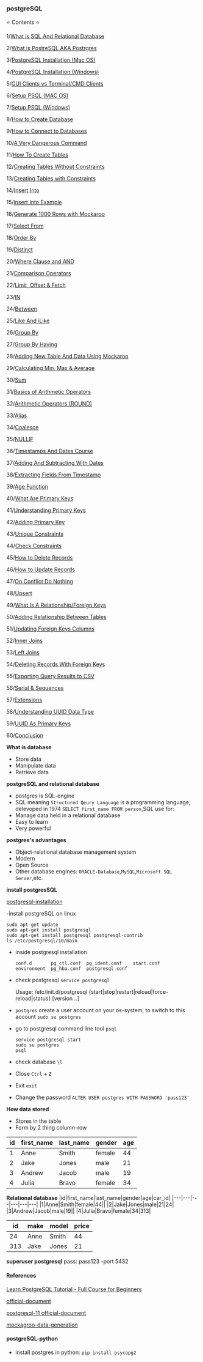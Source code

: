 ### postgreSQL

⭐️ Contents ⭐️

1/[What is SQL And Relational Database]()

2/[What is PostreSQL AKA Postrgres]()

3/[PostgreSQL Installation (Mac OS)]()

4/[PostgreSQL Installation (Windows)]()

5/[GUI Clients vs Terminal/CMD Clients](/PostgreSQL/postgresql6)

6/[Setup PSQL (MAC OS)](/PostgreSQL/postgresql7)

7/[Setup PSQL (Windows)](/PostgreSQL/postgresql7)

8/[How to Create Database](/PostgreSQL/postgresq8)

9/[How to Connect to Databases](/PostgreSQL/postgresql9)

10/[A Very Dangerous Command](/PostgreSQL/postgresql10)

11/[How To Create Tables](/PostgreSQL/postgresql11)

12/[Creating Tables Without Constraints](/PostgreSQL/postgresql12)

13/[Creating Tables with Constraints](/PostgreSQL/postgresql13)

14/[Insert Into](/PostgreSQL/postgresql14)

15/[Insert Into Example](/PostgreSQL/postgresql14)

16/[Generate 1000 Rows with Mockaroo](/PostgreSQL/postgresql16)

17/[Select From](/PostgreSQL/postgresql17)

18/[Order By](/PostgreSQL/postgresql18)

19/[Distinct](/PostgreSQL/postgresql19)

20/[Where Clause and AND](/PostgreSQL/postgresql20)

21/[Comparison Operators](/PostgreSQL/postgresql21)

22/[Limit, Offset & Fetch](/PostgreSQL/postgresql22)

23/[IN](/PostgreSQL/postgresql23)

24/[Between](/PostgreSQL/postgresql24)

25/[Like And iLike](/PostgreSQL/postgresql25)

26/[Group By](/PostgreSQL/postgresql26)

27/[Group By Having](/PostgreSQL/postgresql27)

28/[Adding New Table And Data Using Mockaroo](/PostgreSQL/postgresql28)

29/[Calculating Min, Max & Average](/PostgreSQL/postgresql29)

30/[Sum](/PostgreSQL/postgresql30)

31/[Basics of Arithmetic Operators](/PostgreSQL/postgresql31)

32/[Arithmetic Operators (ROUND)](/PostgreSQL/postgresql32)

33/[Alias](/PostgreSQL/postgresql33)

34/[Coalesce](/PostgreSQL/postgresql34)

35/[NULLIF](/PostgreSQL/postgresql35)

36/[Timestamps And Dates Course](/PostgreSQL/postgresql36)

37/[Adding And Subtracting With Dates](/PostgreSQL/postgresql37)

38/[Extracting Fields From Timestamp](/PostgreSQL/postgresql38)

39/[Age Function](/PostgreSQL/postgresql39)

40/[What Are Primary Keys](/PostgreSQL/postgresql40)

41/[Understanding Primary Keys](/PostgreSQL/postgresql41)

42/[Adding Primary Key](/PostgreSQL/postgresql42)

43/[Unique Constraints](/PostgreSQL/postgresql43)

44/[Check Constraints](/PostgreSQL/postgresql44)

45/[How to Delete Records](/PostgreSQL/postgresql45)

46/[How to Update Records](/PostgreSQL/postgresql46)

47/[On Conflict Do Nothing](/PostgreSQL/postgresql47)

48/[Upsert](/PostgreSQL/postgresql48)

49/[What Is A Relationship/Foreign Keys](/PostgreSQL/postgresql49)

50/[Adding Relationship Between Tables](/PostgreSQL/postgresql50)

51/[Updating Foreign Keys Columns]()

52/[Inner Joins]()

53/[Left Joins]()

54/[Deleting Records With Foreign Keys]()

55/[Exporting Query Results to CSV]()

56/[Serial & Sequences]()

57/[Extensions]()

58/[Understanding UUID Data Type]()

59/[UUID As Primary Keys]()

60/[Conclusion]()

**What is database**
- Store data
- Manipulate data
- Retrieve data

**postgreSQL and relational database**
- postgres is SQL-engine
- SQL meaning `Structured Qeury Language` is a programming language, delevoped in 1974 `SELECT first_name FROM person`,SQL use for:
- Manage data held in a relational database
- Easy to learn
- Very powerful

**postgres's advantages**
- Object-relational database management system
- Modern
- Open Source
- Other database engines: `ORACLE-Database`,`MySQL`,`Microsoft SQL Server`,etc.

**install postgresSQL**

[postgresql-installation](https://www.enterprisedb.com/downloads/postgres-postgresql-downloads)

-install postgreSQL on linux

    sudo apt-get update
    sudo apt-get install postgresql
    sudo apt-get install postgresql postgresql-contrib
    ls /etc/postgresql/10/main
  
- inside postgresql installation

      conf.d       pg_ctl.conf  pg_ident.conf    start.conf
      environment  pg_hba.conf  postgresql.conf

- check postgresql `service postgresql`
  
  Usage: /etc/init.d/postgresql {start|stop|restart|reload|force-reload|status} [version ..]

- `postgres` create a user account on your os-system, to switch to this account `sudo su postgres`

- go to postgresql command line tool `psql`

      service postgresql start
      sudo su postgres
      psql

- check database `\l`
- Close `Ctrl` + `Z`
- Exit `exit`
- Change the password `ALTER USER postgres WITH PASSWORD 'pass123'`

**How data stored**
- Stores in the table
- Form by 2 thing column-row

|id|first_name|last_name|gender|age|
|---|---|---|---|---|
|1|Anne|Smith|female|44|
|2|Jake|Jones|male|21|
|3|Andrew|Jacob|male|19|
|4|Julia|Bravo|female|34|

**Relational database**
|id|first_name|last_name|gender|age|car_id|
|---|---|---|---|---|---|
|1|Anne|Smith|female|44||
|2|Jake|Jones|male|21|24|
|3|Andrew|Jacob|male|19||
|4|Julia|Bravo|female|34|313|

|id|make|model|price|
|---|---|---|---|
|24|Anne|Smith|44|
|313|Jake|Jones|21|

**superuser postgresql**
pass: pass123 -port 5432

#### References

[Learn PostgreSQL Tutorial - Full Course for Beginners](https://www.youtube.com/watch?v=qw--VYLpxG4)

[official-document](https://www.postgresql.org/docs/)

[postgresql-11 official-document](https://www.postgresql.org/docs/11/index.html)

[mockagroo-data-generation](https://www.mockaroo.com/)

#### postgreSQL-python

- install postgres in python: `pip install psycopg2`

